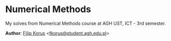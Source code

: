 # Numerical Methods
My solves from Numerical Methods course at AGH UST, ICT - 3rd semester.

**Author**: [Filip Korus](https://fkor.us/) <[fkorus@student.agh.edu.pl](mailto:fkorus@student.agh.edu.pl)>
